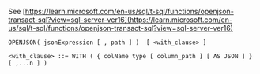 See [https://learn.microsoft.com/en-us/sql/t-sql/functions/openjson-transact-sql?view=sql-server-ver16](https://learn.microsoft.com/en-us/sql/t-sql/functions/openjson-transact-sql?view=sql-server-ver16)
```
OPENJSON( jsonExpression [ , path ] )  [ <with_clause> ]

<with_clause> ::= WITH ( { colName type [ column_path ] [ AS JSON ] } [ ,...n ] )
```
